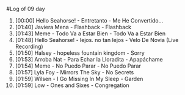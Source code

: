#Log of 09 day

1. [00:00] Hello Seahorse! - Entretanto - Me He Convertido...
1. [01:40] Javiera Mena - Flashback - Flashback
1. [01:43] Meme - Todo Va a Estar Bien - Todo Va a Estar Bien
1. [01:48] Hello Seahorse! - lejos. no tan lejos - Velo De Novia (Live Recording)
1. [01:50] Halsey - hopeless fountain kingdom - Sorry
1. [01:53] Arroba Nat - Para Echar la Lloradita - Apapáchame
1. [01:54] Meme - No Puedo Parar - No Puedo Parar
1. [01:57] Lyla Foy - Mirrors The Sky - No Secrets
1. [01:59] Wilsen - I Go Missing In My Sleep - Garden
1. [01:59] Low - Ones and Sixes - Congregation
